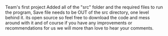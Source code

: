 Team's first project
Added all of the "src" folder and the required files to run the program, Save file needs to be OUT of the src directory, one level behind it. its open source so feel free to download the code and mess around with it and 
of course if you have any improvements or recommendations for us we will more than love to hear your comments.

